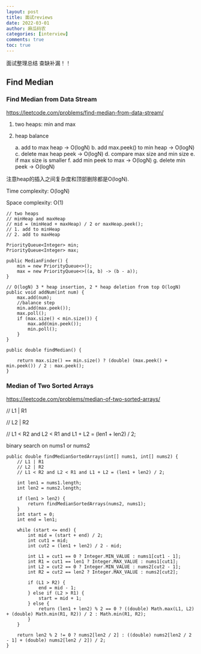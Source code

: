 ```yaml
---
layout: post
title: 面试reviews
date: 2022-03-01
author: 麻瓜码农
categories: [interview]
comments: true
toc: true
---
```


面试整理总结 查缺补漏！！
## Find Median

### Find Median from Data Stream

https://leetcode.com/problems/find-median-from-data-stream/

1. two heaps: min and max
2. heap balance


    a. add to max heap -> O(logN)
    b. add max.peek() to min heap -> O(logN)
    c. delete max heap peek -> O(logN)
    d. compare max size and min size
    e. if max size is smaller 
    f. add min peek to max -> O(logN)
    g. delete min peek -> O(logN)


注意heap的插入之间复杂度和顶部删除都是O(logN).

Time complexity: O(logN)

Space complexity: O(1)

    // two heaps
    // minHeap and maxHeap
    // mid = (minHead + maxHeap) / 2 or maxHeap.peek();
    // 1. add to minHeap
    // 2. add to maxHeap
    
    PriorityQueue<Integer> min;
    PriorityQueue<Integer> max;

    public MedianFinder() {
        min = new PriorityQueue<>();
        max = new PriorityQueue<>((a, b) -> (b - a));
    }
    
    // O(logN) 3 * heap insertion, 2 * heap deletion from top O(logN)
    public void addNum(int num) {
        max.add(num);
        //balance step
        min.add(max.peek());
        max.poll();
        if (max.size() < min.size()) {
            max.add(min.peek());
            min.poll();
        }
    }
    
    public double findMedian() {
        
        return max.size() == min.size() ? (double) (max.peek() + min.peek()) / 2 : max.peek();
    }


### Median of Two Sorted Arrays

https://leetcode.com/problems/median-of-two-sorted-arrays/

// L1 | R1 

// L2 | R2

// L1 < R2 and L2 < R1 and L1 + L2 = (len1 + len2) / 2;

binary search on nums1 or nums2


    public double findMedianSortedArrays(int[] nums1, int[] nums2) {
        // L1 | R1 
        // L2 | R2 
        // L1 < R2 and L2 < R1 and L1 + L2 = (len1 + len2) / 2;
        
        int len1 = nums1.length;
        int len2 = nums2.length;
        
        if (len1 > len2) {
            return findMedianSortedArrays(nums2, nums1);
        }
        int start = 0;
        int end = len1;
        
        while (start <= end) {
            int mid = (start + end) / 2;
            int cut1 = mid;
            int cut2 = (len1 + len2) / 2 - mid;
            
            int L1 = cut1 == 0 ? Integer.MIN_VALUE : nums1[cut1 - 1];
            int R1 = cut1 == len1 ? Integer.MAX_VALUE : nums1[cut1];
            int L2 = cut2 == 0 ? Integer.MIN_VALUE : nums2[cut2 - 1];
            int R2 = cut2 == len2 ? Integer.MAX_VALUE : nums2[cut2];

            if (L1 > R2) {
                end = mid - 1;
            } else if (L2 > R1) {
                start = mid + 1;
            } else {
                return (len1 + len2) % 2 == 0 ? ((double) Math.max(L1, L2) + (double) Math.min(R1, R2)) / 2 : Math.min(R1, R2);
            }
        }
        
        return len2 % 2 != 0 ? nums2[len2 / 2] : ((double) nums2[len2 / 2 - 1] + (double) nums2[len2 / 2]) / 2;
    }
